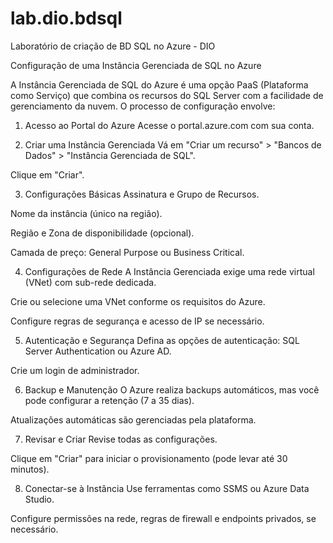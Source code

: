 # lab.dio.bdsql
Laboratório de criação de BD SQL no Azure - DIO

Configuração de uma Instância Gerenciada de SQL no Azure

A Instância Gerenciada de SQL do Azure é uma opção PaaS (Plataforma como Serviço) que combina os recursos do SQL Server com a facilidade de gerenciamento da nuvem.
O processo de configuração envolve:

1. Acesso ao Portal do Azure
Acesse o portal.azure.com com sua conta.

2. Criar uma Instância Gerenciada
Vá em "Criar um recurso" > "Bancos de Dados" > "Instância Gerenciada de SQL".

Clique em "Criar".

3. Configurações Básicas
Assinatura e Grupo de Recursos.

Nome da instância (único na região).

Região e Zona de disponibilidade (opcional).

Camada de preço: General Purpose ou Business Critical.

4. Configurações de Rede
A Instância Gerenciada exige uma rede virtual (VNet) com sub-rede dedicada.

Crie ou selecione uma VNet conforme os requisitos do Azure.

Configure regras de segurança e acesso de IP se necessário.

5. Autenticação e Segurança
Defina as opções de autenticação: SQL Server Authentication ou Azure AD.

Crie um login de administrador.

6. Backup e Manutenção
O Azure realiza backups automáticos, mas você pode configurar a retenção (7 a 35 dias).

Atualizações automáticas são gerenciadas pela plataforma.

7. Revisar e Criar
Revise todas as configurações.

Clique em "Criar" para iniciar o provisionamento (pode levar até 30 minutos).

8. Conectar-se à Instância
Use ferramentas como SSMS ou Azure Data Studio.

Configure permissões na rede, regras de firewall e endpoints privados, se necessário.
